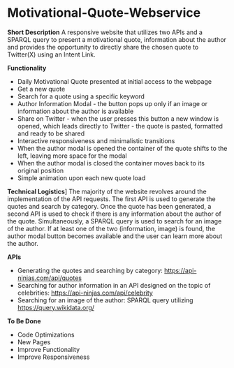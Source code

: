 # Motivational-Quote-Webservice
**Short Description** 
A responsive website that utilizes two APIs and a SPARQL query to present a motivational quote, information about the author and provides the opportunity to directly share the chosen quote to Twitter(X) using an Intent Link.

**Functionality**
- Daily Motivational Quote presented at initial access to the webpage
- Get a new quote
- Search for a quote using a specific keyword
- Author Information Modal - the button pops up only if an image or information about the author is available
- Share on Twitter - when the user presses this button a new window is opened, which leads directly to Twitter - the quote is pasted, formatted and ready to be shared
- Interactive responsiveness and minimalistic transitions
- When the author modal is opened the container of the quote shifts to the left, leaving more space for the modal
- When the author modal is closed the container moves back to its original position
- Simple animation upon each new quote load

**Technical Logistics**]
The majority of the website revolves around the implementation of the API requests. The first API is used to generate the quotes and search by category. Once the quote has been generated,
a second API is used to check if there is any information about the author of the quote. Simultaneously, a SPARQL query is used to search for an image of the author. If at least one of the
two (information, image) is found, the author modal button becomes available and the user can learn more about the author.

**APIs**
- Generating the quotes and searching by category: https://api-ninjas.com/api/quotes
- Searching for author information in an API designed on the topic of celebrities: https://api-ninjas.com/api/celebrity
- Searching for an image of the author: SPARQL query utilizing https://query.wikidata.org/

**To Be Done**
- Code Optimizations
- New Pages
- Improve Functionality
- Improve Responsiveness
